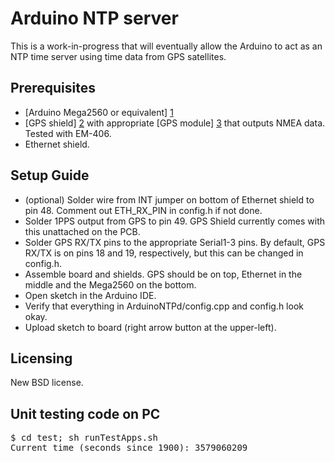 Arduino NTP server
================================

This is a work-in-progress that will eventually allow the Arduino to act as an NTP time server
using time data from GPS satellites.

Prerequisites
-------------------------
* [Arduino Mega2560 or equivalent] [1]
* [GPS shield] [2] with appropriate [GPS module] [3] that outputs NMEA data. Tested with EM-406.
* Ethernet shield.

Setup Guide
-------------------------
* (optional) Solder wire from INT jumper on bottom of Ethernet shield to pin 48. Comment out ETH\_RX\_PIN in config.h if not done.
* Solder 1PPS output from GPS to pin 49. GPS Shield currently comes with this unattached on the PCB.
* Solder GPS RX/TX pins to the appropriate Serial1-3 pins. By default, GPS RX/TX is on pins 18 and 19, respectively, but this can be changed in config.h. 
* Assemble board and shields. GPS should be on top, Ethernet in the middle and the Mega2560 on the bottom.
* Open sketch in the Arduino IDE.
* Verify that everything in ArduinoNTPd/config.cpp and config.h look okay.
* Upload sketch to board (right arrow button at the upper-left).

Licensing
-------------------------
New BSD license.

Unit testing code on PC
-------------------------
<pre>
$ cd test; sh runTestApps.sh
Current time (seconds since 1900): 3579060209
</pre>

  [1]: http://arduino.cc/                         "Arduino"
  [2]: https://www.sparkfun.com/products/10710    "GPS Shield @ SparkFun"
  [3]: https://www.sparkfun.com/products/465      "GPS module compatible with GPS Shield"